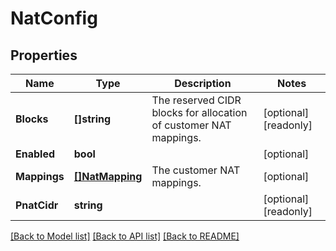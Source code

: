 # NatConfig

## Properties

Name | Type | Description | Notes
------------ | ------------- | ------------- | -------------
**Blocks** | **[]string** | The reserved CIDR blocks for allocation of customer NAT mappings. | [optional] [readonly] 
**Enabled** | **bool** |  | [optional] 
**Mappings** | [**[]NatMapping**](NATMapping.md) | The customer NAT mappings. | [optional] 
**PnatCidr** | **string** |  | [optional] [readonly] 

[[Back to Model list]](../README.md#documentation-for-models) [[Back to API list]](../README.md#documentation-for-api-endpoints) [[Back to README]](../README.md)


